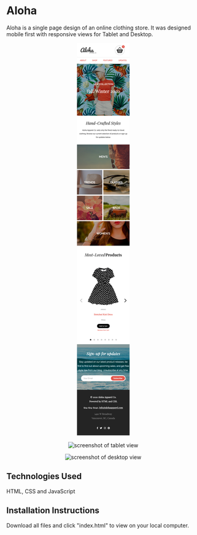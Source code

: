 # Aloha

Aloha is a single page design of an online clothing store. It was designed mobile first with responsive views for Tablet and Desktop.

<p align="center">
  <img src="https://github.com/jsaputo1/aloha/blob/master/docs/aloha-mobile-view.png" alt="screenshot of mobile view">
</p>

<p align="center">
  <img src="https://github.com/jsaputo1/aloha/blob/master/docs/aloha-tablet-view.png" alt="screenshot of tablet view">
</p>

<p align="center">
  <img src="https://github.com/jsaputo1/aloha/blob/master/docs/aloha-desktop-view.png" alt="screenshot of desktop view">
</p>

## Technologies Used

HTML, CSS and JavaScript

## Installation Instructions

Download all files and click "index.html" to view on your local computer.
